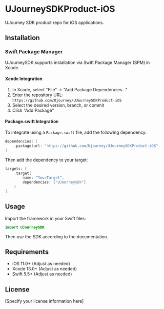# UJourneySDKProduct-iOS

UJourney SDK product repo for iOS applications.

## Installation

### Swift Package Manager

UJourneySDK supports installation via Swift Package Manager (SPM) in Xcode.

#### Xcode Integration
1. In Xcode, select "File" → "Add Package Dependencies..."
2. Enter the repository URL: `https://github.com/Ujourney/UJourneySDKProduct-iOS`
3. Select the desired version, branch, or commit
4. Click "Add Package"

#### Package.swift Integration
To integrate using a `Package.swift` file, add the following dependency:

```swift
dependencies: [
    .package(url: "https://github.com/Ujourney/UJourneySDKProduct-iOS", from: "1.0.0")
]
```

Then add the dependency to your target:

```swift
targets: [
    .target(
        name: "YourTarget",
        dependencies: ["UJourneySDK"]
    )
]
```

## Usage

Import the framework in your Swift files:

```swift
import UJourneySDK
```

Then use the SDK according to the documentation.

## Requirements

- iOS 11.0+ (Adjust as needed)
- Xcode 13.0+ (Adjust as needed)
- Swift 5.5+ (Adjust as needed)

## License

[Specify your license information here]
